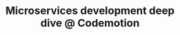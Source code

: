 ---
layout: event
status: 'upcoming'
title: "Microservices development deep dive @ Codemotion"
location: "Politecnico di Milano – Bovisa | Building BL27"
language: "Italian"
eventurl: "http://milan2016.codemotionworld.com/workshop/microservices-development-deep-dive/"
eventdate: "20161124"
datetime: "24-11-2016, 9:00 - 18:00"
sessions:
- title: "Microservices workshop"
  abstract: "Go beyond the hype and build a solid foundation of theory and practice with this workshop on Microservices development. This one day deep-dive will be a journey from SOA concepts to DevOps practices to fully understand what Microservices are and how to design, develop and manage them."
tags:
- SOA
- Microservices
- NServiceBus
---